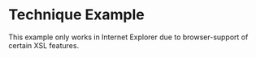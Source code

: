 # Technique Example

This example only works in Internet Explorer due to browser-support of certain XSL features.
